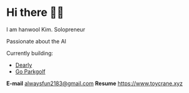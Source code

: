 # Hi there 👋👋

I am hanwool Kim. Solopreneur

Passionate about the AI

Currently building:
- [Dearly](https://www.dearly.place)
- [Go Parkgolf](https://www.goparkgolf.app)

**E-mail** alwaysfun2183@gmail.com
**Resume** https://www.toycrane.xyz
